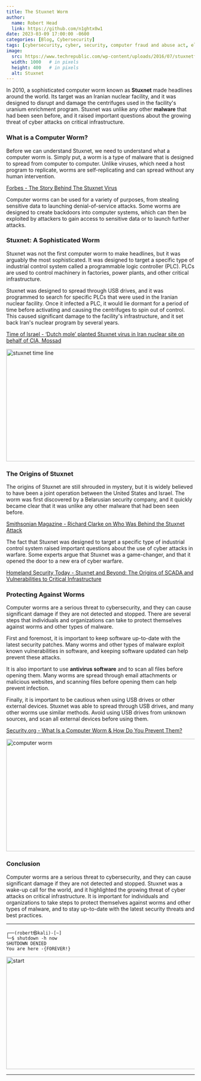 ```yaml
---
title: The Stuxnet Worm
author:
  name: Robert Head
  link: https://github.com/n1ghtx0w1
date: 2023-03-09 17:00:00 -0600
categories: [Blog, Cybersecurity]
tags: [cybersecurity, cyber, security, computer fraud and abuse act, electronic communications privacy act, data availability, data integrity, data confidentiality, authentication, stuxnet, computer worms, computer viruses, malware, usb attack]
image:
  src: https://www.techrepublic.com/wp-content/uploads/2016/07/stuxnetfilmmagnoliapictures.jpg
  width: 1000   # in pixels
  height: 400   # in pixels
  alt: Stuxnet
---
```


In 2010, a sophisticated computer worm known as **Stuxnet** made headlines around the world. Its target was an Iranian nuclear facility, and it was designed to disrupt and damage the centrifuges used in the facility's uranium enrichment program. Stuxnet was unlike any other **malware** that had been seen before, and it raised important questions about the growing threat of cyber attacks on critical infrastructure.

### What is a Computer Worm?

Before we can understand Stuxnet, we need to understand what a computer worm is. Simply put, a worm is a type of malware that is designed to spread from computer to computer. Unlike viruses, which need a host program to replicate, worms are self-replicating and can spread without any human intervention.

[Forbes - The Story Behind The Stuxnet Virus](https://www.forbes.com/2010/10/06/iran-nuclear-computer-technology-security-stuxnet-worm.html?sh=22ef9abd51e8)

Computer worms can be used for a variety of purposes, from stealing sensitive data to launching denial-of-service attacks. Some worms are designed to create backdoors into computer systems, which can then be exploited by attackers to gain access to sensitive data or to launch further attacks.

### Stuxnet: A Sophisticated Worm

Stuxnet was not the first computer worm to make headlines, but it was arguably the most sophisticated. It was designed to target a specific type of industrial control system called a programmable logic controller (PLC). PLCs are used to control machinery in factories, power plants, and other critical infrastructure.

Stuxnet was designed to spread through USB drives, and it was programmed to search for specific PLCs that were used in the Iranian nuclear facility. Once it infected a PLC, it would lie dormant for a period of time before activating and causing the centrifuges to spin out of control. This caused significant damage to the facility's infrastructure, and it set back Iran's nuclear program by several years.

[Time of Israel - ‘Dutch mole’ planted Stuxnet virus in Iran nuclear site on behalf of CIA, Mossad](https://www.timesofisrael.com/dutch-mole-planted-infamous-stuxnet-virus-in-iran-nuclear-site-report/)

<img align="center" src="https://cdn.arstechnica.net/wp-content/uploads/2014/11/stuxnet-victims-new.png" alt="stuxnet time line" width="600" height="300">

### The Origins of Stuxnet

The origins of Stuxnet are still shrouded in mystery, but it is widely believed to have been a joint operation between the United States and Israel. The worm was first discovered by a Belarusian security company, and it quickly became clear that it was unlike any other malware that had been seen before.

[Smithsonian Magazine - Richard Clarke on Who Was Behind the Stuxnet Attack](https://www.smithsonianmag.com/history/richard-clarke-on-who-was-behind-the-stuxnet-attack-160630516/)

The fact that Stuxnet was designed to target a specific type of industrial control system raised important questions about the use of cyber attacks in warfare. Some experts argue that Stuxnet was a game-changer, and that it opened the door to a new era of cyber warfare.

[Homeland Security Today - Stuxnet and Beyond: The Origins of SCADA and Vulnerabilities to Critical Infrastructure](https://www.hstoday.us/federal-pages/dhs/stuxnet-and-beyond-the-origins-of-scada-and-vulnerabilities-to-critical-infrastructure/)

### Protecting Against Worms

Computer worms are a serious threat to cybersecurity, and they can cause significant damage if they are not detected and stopped. There are several steps that individuals and organizations can take to protect themselves against worms and other types of malware.

First and foremost, it is important to keep software up-to-date with the latest security patches. Many worms and other types of malware exploit known vulnerabilities in software, and keeping software updated can help prevent these attacks.

It is also important to use **antivirus software** and to scan all files before opening them. Many worms are spread through email attachments or malicious websites, and scanning files before opening them can help prevent infection.

Finally, it is important to be cautious when using USB drives or other external devices. Stuxnet was able to spread through USB drives, and many other worms use similar methods. Avoid using USB drives from unknown sources, and scan all external devices before using them.

[Security.org - What Is a Computer Worm & How Do You Prevent Them?](https://www.security.org/antivirus/computer-worm/)

<img align="center" src="https://vpnoverview.com/wp-content/uploads/what-are-computer-worms-and-what-to-do-when-you-are-affected-featured.png" alt="computer worm" width="600" height="300">

### Conclusion

Computer worms are a serious threat to cybersecurity, and they can cause significant damage if they are not detected and stopped. Stuxnet was a wake-up call for the world, and it highlighted the growing threat of cyber attacks on critical infrastructure. It is important for individuals and organizations to take steps to protect themselves against worms and other types of malware, and to stay up-to-date with the latest security threats and best practices.

---

```shell
┌──(robert㉿kali)-[~] 
└─$ shutdown -h now
SHUTDOWN DENIED
You are here -{FOREVER!}
```


<img align="center" src="https://media.giphy.com/media/8qFUbJKXO7XiHOzy7h/giphy.gif" alt="start" width="600" height="300">

---

